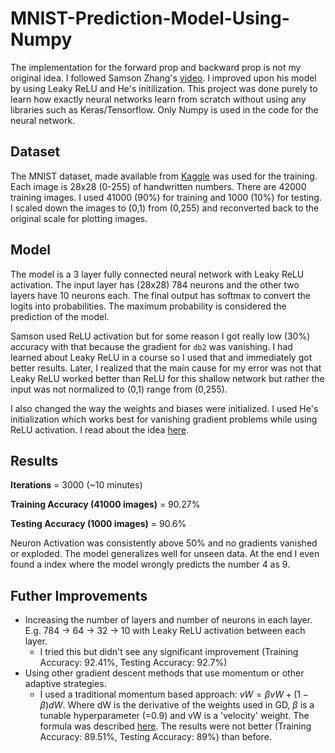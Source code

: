 # MNIST-Prediction-Model-Using-Numpy

The implementation for the forward prop and backward prop is not my original idea. I followed Samson Zhang's [video](https://www.youtube.com/watch?v=w8yWXqWQYmU). I improved upon his model by using Leaky ReLU and He's initilization. This project was done purely to learn how exactly neural networks learn from scratch without using any libraries such as Keras/Tensorflow. Only Numpy is used in the code for the neural network.

## Dataset

The MNIST dataset, made available from [Kaggle](https://www.kaggle.com/c/digit-recognizer/data) was used for the training. Each image is 28x28 (0-255) of handwritten numbers. There are 42000 training images. I used 41000 (90%) for training and 1000 (10%) for testing. I scaled down the images to (0,1) from (0,255) and reconverted back to the original scale for plotting images. 

## Model

The model is a 3 layer fully connected neural network with Leaky ReLU activation. The input layer has (28x28) 784 neurons and the other two layers have 10 neurons each. The final output has softmax to convert the logits into probabilities. The maximum probability is considered the prediction of the model. 

Samson used ReLU activation but for some reason I got really low (30%) accuracy with that because the gradient for `db2` was vanishing. I had learned about Leaky ReLU in a course so I used that and immediately got better results. Later, I realized that the main cause for my error was not that Leaky ReLU worked better than ReLU for this shallow network but rather the input was not normalized to (0,1) range from (0,255).

I also changed the way the weights and biases were initialized. I used He's initialization which works best for vanishing gradient problems while using ReLU activation. I read about the idea [here](https://www.geeksforgeeks.org/kaiming-initialization-in-deep-learning/). 

## Results

**Iterations** = 3000 (~10 minutes)

**Training Accuracy (41000 images)** = 90.27%

**Testing Accuracy (1000 images)** = 90.6%

Neuron Activation was consistently above 50% and no gradients vanished or exploded. The model generalizes well for unseen data. At the end I even found a index where the model wrongly predicts the number 4 as 9. 

## Futher Improvements

- Increasing the number of layers and number of neurons in each layer. E.g. 784 -> 64 -> 32 -> 10 with Leaky ReLU activation between each layer.
  - I tried this but didn't see any significant improvement (Training Accuracy: 92.41%, Testing Accuracy: 92.7%)
- Using other gradient descent methods that use momentum or other adaptive strategies.
  - I used a traditional momentum based approach: $vW = \beta vW + (1-\beta)dW$. Where dW is the derivative of the weights used in GD, $\beta$ is a tunable hyperparameter (=0.9) and vW is a 'velocity' weight. The formula was described [here](https://www.geeksforgeeks.org/ml-momentum-based-gradient-optimizer-introduction/). The results were not better (Training Accuracy: 89.51%, Testing Accuracy: 89%) than before.
